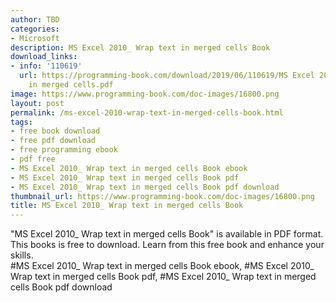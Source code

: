 ```yaml
---
author: TBD
categories:
- Microsoft
description: MS Excel 2010_ Wrap text in merged cells Book
download_links:
- info: '110619'
  url: https://programming-book.com/download/2019/06/110619/MS Excel 2010_ Wrap text
    in merged cells.pdf
image: https://www.programming-book.com/doc-images/16800.png
layout: post
permalink: /ms-excel-2010-wrap-text-in-merged-cells-book.html
tags:
- free book download
- free pdf download
- free programming ebook
- pdf free
- MS Excel 2010_ Wrap text in merged cells Book ebook
- MS Excel 2010_ Wrap text in merged cells Book pdf
- MS Excel 2010_ Wrap text in merged cells Book pdf download
thumbnail_url: https://www.programming-book.com/doc-images/16800.png
title: MS Excel 2010_ Wrap text in merged cells Book
---
```


 
<div class="item-desc text-justify">
  "MS Excel 2010_ Wrap text in merged cells Book" is available in PDF format. This books is free to download. Learn from this free book and enhance your skills.
  <br>
  #MS Excel 2010_ Wrap text in merged cells Book ebook, #MS Excel 2010_ Wrap text in merged cells Book pdf, #MS Excel 2010_ Wrap text in merged cells Book pdf download
</div>